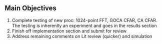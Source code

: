 ## Main Objectives
1. Complete testing of new proc: 1024-point FFT, GOCA CFAR, CA CFAR. The testing is inherently an experiment and goes in the results section
2. Finish off implementation section and submit for review
3. Address remaining comments on Lit review (quicker) and simulation